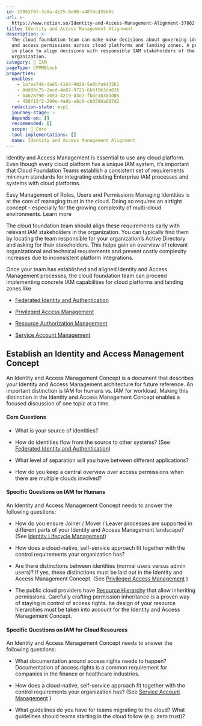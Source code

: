 ```yaml
---
id: 37862f9f-3d8a-4e25-8e90-e487dc455b0c
url: >-
  https://www.notion.so/Identity-and-Access-Management-Alignment-37862f9f3d8a4e258e90e487dc455b0c
title: Identity and Access Management Alignment
description: >-
  The cloud foundation team can make make decisions about governing identities
  and access permissions across cloud platforms and landing zones. A process is
  in place to align decisions with responsible IAM stakeholders of the
  organization.
category: 🔐 IAM
pageType: CFMMBlock
properties:
  enables:
    - 1afea746-da65-4164-9029-5e0bfa9432b1
    - 0dd09c75-2acd-4e87-9721-6b5f563da035
    - b4678790-ab53-4219-83e7-fbde18383d05
    - 456f15f2-299e-4a8b-a8c9-cb0580a887d2
  redaction-state: mvp1
  journey-stage: ⭐️
  depends-on: []
  recommended: []
  scope: 🏢 Core
  tool-implementations: []
  name: Identity and Access Management Alignment
---
```


Identity and Access Management is essential to use any cloud platform. Even though every cloud platform has a unique IAM system, it’s important that Cloud Foundation Teams establish a consistent set of requirements minimum standards for integrating existing Enterprise IAM processes and systems with cloud platforms.

<!--notion-markdown-cms:raw-->
<CallToAction>
  <CtaHeader>Easy Management of Roles, Users and Permissions</CtaHeader>
  <CtaText>Managing Identities is at the core of managing trust in the cloud. Doing so requires an airtight concept - especially for the growing complexity of multi-cloud environments.</CtaText>
  <CtaButton class="btn-primary" url="https://www.meshcloud.io/2021/01/19/the-cloud-identity-and-access-management-guide-for-2021/">Learn more</CtaButton>
</CallToAction>

The cloud foundation team should align these requirements early with relevant IAM stakeholders in the organization. You can typically find them by locating the team responsible for your organization’s Active Directory and asking for their stakeholders. This helps gain an overview of relevant organizational and technical requirements and prevent costly complexity increases due to inconsistent platform integrations. 

Once your team has established and aligned Identity and Access Management processes, the cloud foundation team can proceed implementing concrete IAM capabilities for cloud platforms and landing zones like

- [Federated Identity and Authentication](./federated-identity-and-authentication.md) 

- [Privileged Access Management](./privileged-access-management.md) 

- [Resource Authorization Management](./resource-authorization-management.md) 

- [Service Account Management](./service-account-management.md) 

## Establish an Identity and Access Management Concept 

An Identity and Access Management Concept is a document that describes your Identity and Access Management architecture for future reference. An important distinction is IAM for humans vs. IAM for workload. Making this distinction in the Identity and Access Management Concept enables a focused discussion of one topic at a time.

#### Core Questions

- What is your source of identities? 

- How do identities flow from the source to other systems? (See [Federated Identity and Authentication](./federated-identity-and-authentication.md))

- What level of separation will you have between different applications?

- How do you keep a central overview over access permissions when there are multiple clouds involved?

#### Specific Questions on IAM for Humans

An Identity and Access Management Concept needs to answer the following questions:

- How do you ensure Joiner / Mover / Leaver processes are supported in different parts of your Identity and Access Management landscape? (See [Identity Lifecycle Management](./identity-lifecycle-management.md))

- How does a cloud-native, self-service approach fit together with the control requirements your organization has? 

- Are there distinctions between identities (normal users versus admin users)? If yes, these distinctions must be laid out in the Identity and Access Management Concept. (See [Privileged Access Management](./privileged-access-management.md) )

- The public cloud providers have [Resource Hierarchy](../tenant-management/resource-hierarchy.md) that allow inheriting permissions. Carefully crafting permission inheritance is a proven way of staying in control of access rights.  he design of your resource hierarchies must be taken into account for the Identity and Access Management Concept.

#### Specific Questions on IAM for Cloud Resources

An Identity and Access Management Concept needs to answer the following questions:

- What documentation around access rights needs to happen? Documentation of access rights is a common requirement for companies in the finance or healthcare industries.

- How does a cloud-native, self-service approach fit together with the control requirements your organization has? (See [Service Account Management](./service-account-management.md) )

- What guidelines do you have for teams migrating to the cloud? What guidelines should teams starting in the cloud follow (e.g. zero trust)?